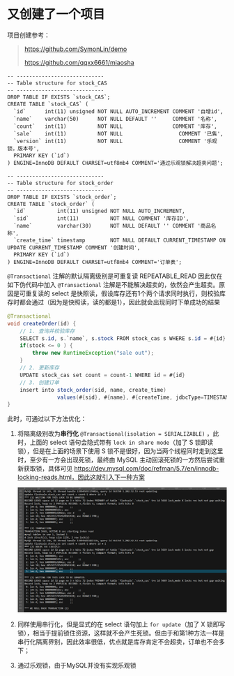 # 又创建了一个项目



项目创建参考：

> https://github.com/SymonLin/demo
>
> https://github.com/qqxx6661/miaosha





```mysql
-- ----------------------------
-- Table structure for stock_CAS
-- ----------------------------
DROP TABLE IF EXISTS `stock_CAS`;
CREATE TABLE `stock_CAS` (
  `id`      int(11) unsigned NOT NULL AUTO_INCREMENT COMMENT '自增id',
  `name`    varchar(50)      NOT NULL DEFAULT ''     COMMENT '名称',
  `count`   int(11)          NOT NULL                COMMENT '库存',
  `sale`    int(11)          NOT NULL 		           COMMENT '已售',
  `version` int(11)          NOT NULL  		           COMMENT '乐观锁，版本号',
  PRIMARY KEY (`id`)
) ENGINE=InnoDB DEFAULT CHARSET=utf8mb4 COMMENT='通过乐观锁解决超卖问题';
```



```mysql
-- ----------------------------
-- Table structure for stock_order
-- ----------------------------
DROP TABLE IF EXISTS `stock_order`;
CREATE TABLE `stock_order` (
  `id`          int(11) unsigned NOT NULL AUTO_INCREMENT,
  `sid`         int(11)          NOT NULL COMMENT '库存ID',
  `name`        varchar(30)      NOT NULL DEFAULT '' COMMENT '商品名称',
  `create_time` timestamp        NOT NULL DEFAULT CURRENT_TIMESTAMP ON UPDATE CURRENT_TIMESTAMP COMMENT '创建时间',
  PRIMARY KEY (`id`)
) ENGINE=InnoDB DEFAULT CHARSET=utf8mb4 COMMENT='订单表';
```





`@Transactional` 注解的默认隔离级别是可重复读 REPEATABLE_READ 因此仅在如下伪代码中加入 `@Transactional` 注解是不能解决超卖的，依然会产生超卖。原因是可重复读的 select 是快照读，假设库存还有1个两个请求同时执行，则校验库存时都会通过（因为是快照读，读的都是1），因此就会出现同时下单成功的结果

```java
@Transactional
void createOrder(id) {
	// 1. 查询并校验库存
	SELECT s.id, s.`name`, s.stock FROM stock_cas s WHERE s.id = #{id}
	if(stock <= 0 ) {
		throw new RuntimeException("sale out");
	}
	// 2. 更新库存
	UPDATE stock_cas set count = count-1 WHERE id = #{id}
    // 3. 创建订单
    insert into stock_order(sid, name, create_time) 
                values(#{sid}, #{name}, #{createTime, jdbcType=TIMESTAMP})
}
```

此时，可通过以下方法优化：

1. 将隔离级别改为**串行化** `@Transactional(isolation = SERIALIZABLE)` ，此时，上面的 select 语句会隐式带有 `lock in share mode`（加了 S 锁即读锁），但是在上面的场景下使用 S 锁不是很好，因为当两个线程同时走到这里时，至少有一方会出现死锁，最终由 MySQL 主动回滚死锁的一方然后尝试重新获取锁，具体可见 https://dev.mysql.com/doc/refman/5.7/en/innodb-locking-reads.html，因此这就引入下一种方案

   ![image-20220222235840241](imgs/image-20220222235840241.png)

2. 同样使用串行化，但是显式的在 select 语句加上 `for update`（加了 X 锁即写锁），相当于提前锁住资源，这样就不会产生死锁。但由于和第1种方法一样是串行化隔离界别，因此效率很低，优点就是库存肯定不会超卖，订单也不会多下；

3. 通过乐观锁，由于MySQL并没有实现乐观锁